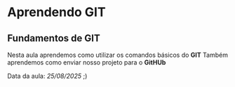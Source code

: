 # Aprendendo GIT
## Fundamentos de GIT

Nesta aula aprendemos como utilizar os comandos básicos do **GIT**
Também aprendemos como enviar nosso projeto para o **GitHUb**

Data da aula: *25/08/2025* ;)

